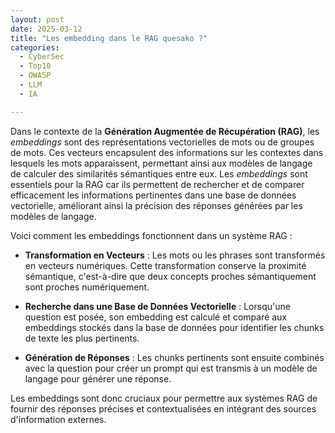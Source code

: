 ```yaml
---
layout: post
date: 2025-03-12
title: "Les embedding dans le RAG quesako ?"
categories:
  - CyberSec
  - Top10
  - OWASP
  - LLM
  - IA

---
```



Dans le contexte de la **Génération Augmentée de Récupération (RAG)**, les _embeddings_ sont des représentations vectorielles
de mots ou de groupes de mots. Ces vecteurs encapsulent des informations sur les contextes dans lesquels les mots
apparaissent, permettant ainsi aux modèles de langage de calculer des similarités sémantiques entre eux. Les _embeddings_
sont essentiels pour la RAG car ils permettent de rechercher et de comparer efficacement les informations pertinentes
dans une base de données vectorielle, améliorant ainsi la précision des réponses générées par les modèles de langage.

Voici comment les embeddings fonctionnent dans un système RAG :

- **Transformation en Vecteurs** : Les mots ou les phrases sont transformés en vecteurs numériques. Cette transformation
conserve la proximité sémantique, c'est-à-dire que deux concepts proches sémantiquement sont proches numériquement.

- **Recherche dans une Base de Données Vectorielle** : Lorsqu'une question est posée, son embedding est calculé et comparé aux
embeddings stockés dans la base de données pour identifier les chunks de texte les plus pertinents.

- **Génération de Réponses** : Les chunks pertinents sont ensuite combinés avec la question pour créer un prompt qui est
transmis à un modèle de langage pour générer une réponse.

Les embeddings sont donc cruciaux pour permettre aux systèmes RAG de fournir des réponses précises et contextualisées en
intégrant des sources d'information externes.